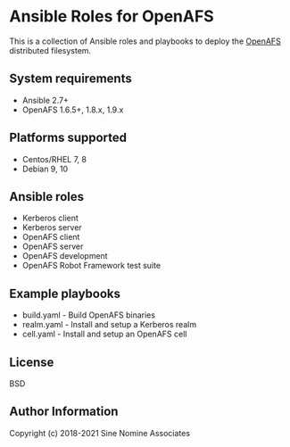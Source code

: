 # Ansible Roles for OpenAFS

This is a collection of Ansible roles and playbooks to deploy the [OpenAFS][1]
distributed filesystem.

## System requirements

* Ansible 2.7+
* OpenAFS 1.6.5+, 1.8.x, 1.9.x

## Platforms supported

* Centos/RHEL 7, 8
* Debian 9, 10

## Ansible roles

* Kerberos client
* Kerberos server
* OpenAFS client
* OpenAFS server
* OpenAFS development
* OpenAFS Robot Framework test suite

## Example playbooks

* build.yaml - Build OpenAFS binaries
* realm.yaml - Install and setup a Kerberos realm
* cell.yaml - Install and setup an OpenAFS cell

## License

BSD

## Author Information

Copyright (c) 2018-2021 Sine Nomine Associates

[1]: https://www.openafs.org/
[2]: https://web.mit.edu/kerberos/
